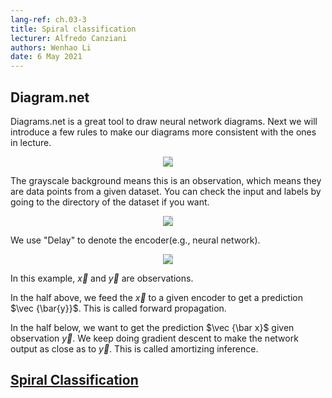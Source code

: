 ```yaml
---
lang-ref: ch.03-3             
title: Spiral classification 
lecturer: Alfredo Canziani 
authors: Wenhao Li          
date: 6 May 2021        
---                    
```





## Diagram.net

Diagrams.net is a great tool to draw neural network diagrams. Next we will introduce a few rules to make our diagrams more consistent with the ones in lecture.



<center>
<img src="{{site.baseurl}}/images/week03/03-3/figure7.png" style="background-color:#DCDCDC;" /><br>
</center>

The grayscale background means this is an observation, which means they are data points from a given dataset. You can check the input and labels by going to the directory of the dataset if you want.

<center>
<img src="{{site.baseurl}}/images/week03/03-3/figure9.png" style="background-color:#DCDCDC;" /><br>
</center>

We use "Delay" to denote the encoder(e.g., neural network).


<center>
<img src="{{site.baseurl}}/images/week03/03-3/figure10.png" style="background-color:#DCDCDC;" /><br>
</center>

In this example, $\vec{x}$ and $\vec{y}$  are observations.

In the half above, we feed the $\vec{x}$ to a given encoder to get a prediction $\vec {\bar{y}}$. This is called forward propagation.

In the half below, we want to get the prediction $\vec {\bar x}$ given observation $\vec{y}$. We keep doing gradient descent to make the network output as close as to $\vec{y}$. This is called amortizing inference.

## [Spiral Classification](https://atcold.github.io/pytorch-Deep-Learning/en/week02/02-3/)
